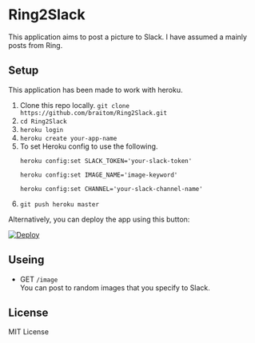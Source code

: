 # Ring2Slack
This application aims to post a picture to Slack. I have assumed a mainly posts from Ring.

## Setup

This application has been made to work with heroku.

1. Clone this repo locally. `git clone https://github.com/braitom/Ring2Slack.git`
2. `cd Ring2Slack`
3. `heroku login`
4. `heroku create your-app-name`
5. To set Heroku config to use the following.
   ```
   heroku config:set SLACK_TOKEN='your-slack-token'
   
   heroku config:set IMAGE_NAME='image-keyword'
   
   heroku config:set CHANNEL='your-slack-channel-name'
   ```
6. `git push heroku master`



Alternatively, you can deploy the app using this button:

[![Deploy](https://www.herokucdn.com/deploy/button.png)](https://heroku.com/deploy)

## Useing
* GET `/image`  
You can post to random images that you specify to Slack.


## License
MIT License
